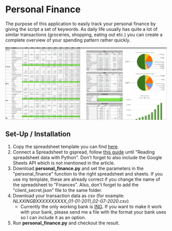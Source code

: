 # Personal Finance
The purpose of this application to easily track your personal finance by giving the script a set of keywords.
As daily life usually has quite a lot of similar transactions (groceries, shopping, eating out etc.)
you can create a complete overview of your spending pattern rather quickly.

![](images/SpreadsheetImageExample.PNG)

## Set-Up / Installation
1. Copy the spreadsheet template you can find [here](
https://docs.google.com/spreadsheets/d/183sUTSwVHJ600WKz7DN-OzPW8FxVmDkVkNy6M_GFZsQ/edit?usp=sharing).
2. Connect a Spreadsheet to gspread, follow [this guide](
https://towardsdatascience.com/accessing-google-spreadsheet-data-using-python-90a5bc214fd2) until "Reading
spreadsheet data with Python". Don't forget to also include the Google Sheets API which is not mentioned in
the article.
3. Download **personal_finance.py** and set the parameters in the "personal_finance" function to the right spreadsheet
and sheets. If you use my template, these are already correct if you change the name of the spreadsheet to "Finances".
Also, don't forget to add the "client_secret.json" file to the same folder.
3. Download your transaction data as csv (for example: *NLXXINGBXXXXXXXXXX_01-01-2011_02-07-2020.csv*)
    - Currently the only working bank is [ING](https://www.ing.nl/). If you want to make it work with your bank,
    please send me a file with the format your bank uses so I can include it as an option.
4. Run **personal_finance.py** and checkout the result.
